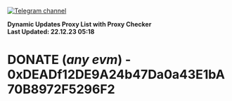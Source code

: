 [![Telegram channel](https://img.shields.io/endpoint?url=https://runkit.io/damiankrawczyk/telegram-badge/branches/master?url=https://t.me/n4z4v0d)](https://t.me/n4z4v0d) 

**Dynamic Updates Proxy List with Proxy Checker**  
**Last Updated: 22.12.23 05:18**

# DONATE (_any evm_) - 0xDEADf12DE9A24b47Da0a43E1bA70B8972F5296F2
